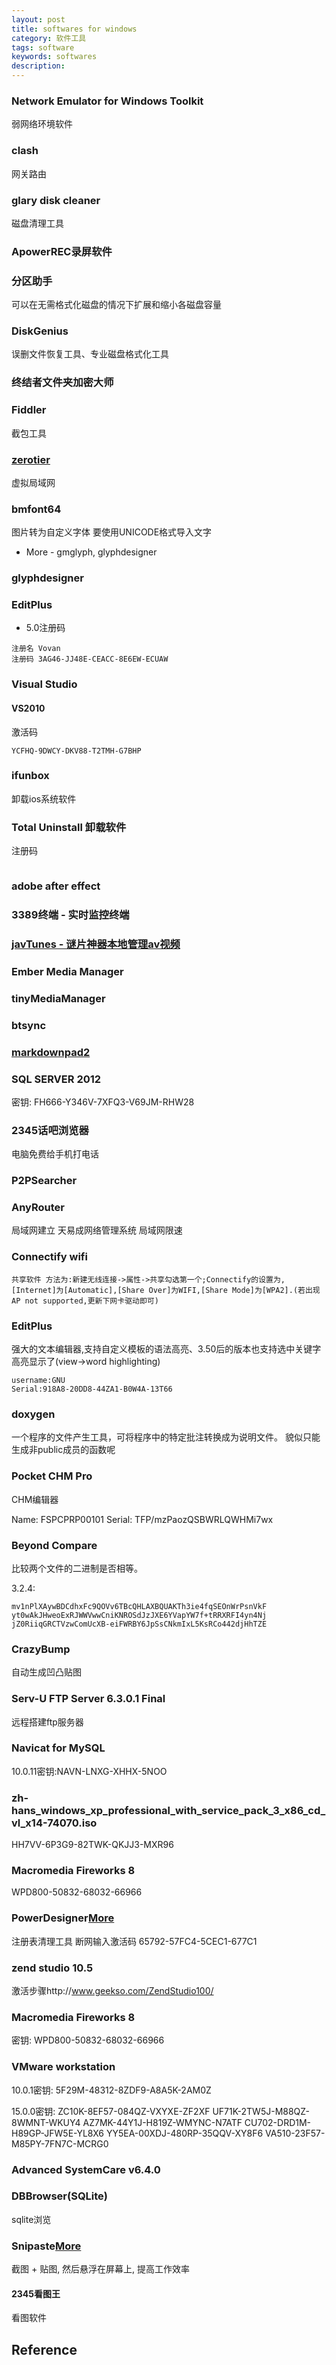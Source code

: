 ```yaml
---
layout: post
title: softwares for windows
category: 软件工具
tags: software
keywords: softwares
description: 
---
```



### Network Emulator for Windows Toolkit

弱网络环境软件

### clash

网关路由

### glary disk cleaner

磁盘清理工具

### ApowerREC录屏软件

### 分区助手

可以在无需格式化磁盘的情况下扩展和缩小各磁盘容量

### DiskGenius 

误删文件恢复工具、专业磁盘格式化工具

### 终结者文件夹加密大师

### Fiddler

截包工具

### [zerotier](https://www.zerotier.com/)

虚拟局域网

### bmfont64

图片转为自定义字体 要使用UNICODE格式导入文字

* More - gmglyph, glyphdesigner

### glyphdesigner

### EditPlus

* 5.0注册码

```
注册名 Vovan
注册码 3AG46-JJ48E-CEACC-8E6EW-ECUAW
```

### Visual Studio

#### VS2010

激活码
```
YCFHQ-9DWCY-DKV88-T2TMH-G7BHP
```

### ifunbox

卸载ios系统软件

### Total Uninstall 卸载软件

注册码
```
```

### adobe after effect

### 3389终端 - 实时监控终端

### [javTunes - 谜片神器本地管理av视频](http://jav-tunes.com/)
### Ember Media Manager
### tinyMediaManager
### btsync

### [markdownpad2](http://markdownpad.com/)

### SQL SERVER 2012

密钥: FH666-Y346V-7XFQ3-V69JM-RHW28



### 2345话吧浏览器

电脑免费给手机打电话

### P2PSearcher

### AnyRouter

局域网建立 天易成网络管理系统 局域网限速 

### Connectify wifi

```
共享软件 方法为:新建无线连接->属性->共享勾选第一个;Connectify的设置为,[Internet]为[Automatic],[Share Over]为WIFI,[Share Mode]为[WPA2].(若出现AP not supported,更新下网卡驱动即可) 
```

### EditPlus


强大的文本编辑器,支持自定义模板的语法高亮、3.50后的版本也支持选中关键字高亮显示了(view->word highlighting)

```
username:GNU
Serial:918A8-20DD8-44ZA1-B0W4A-13T66
```

### doxygen

一个程序的文件产生工具，可将程序中的特定批注转换成为说明文件。 貌似只能生成非public成员的函数呢

### Pocket CHM Pro

CHM编辑器 

Name: FSPCPRP00101  Serial: TFP/mzPaozQSBWRLQWHMi7wx

### Beyond Compare

比较两个文件的二进制是否相等。

3.2.4: 
```
mv1nPlXAywBDCdhxFc9QOVv6TBcQHLAXBQUAKTh3ie4fqSEOnWrPsnVkF yt0wAkJHweoExRJWWVwwCniKNROSdJzJXE6YVapYW7f+tRRXRFI4yn4Nj jZ0RiiqGRCTVzwComUcXB-eiFWRBY6JpSsCNkmIxL5KsRCo442djHhTZE
```

### CrazyBump

自动生成凹凸贴图

### Serv-U FTP Server 6.3.0.1 Final

远程搭建ftp服务器

### Navicat for MySQL

10.0.11密钥:NAVN-LNXG-XHHX-5NOO

### zh-hans_windows_xp_professional_with_service_pack_3_x86_cd_vl_x14-74070.iso

HH7VV-6P3G9-82TWK-QKJJ3-MXR96

### Macromedia Fireworks 8

WPD800-50832-68032-66966

### PowerDesigner[More](http://www.cnblogs.com/huangcong/archive/2010/06/14/1757957.html)

注册表清理工具 断网输入激活码 65792-57FC4-5CEC1-677C1

### zend studio 10.5

激活步骤http://www.geekso.com/ZendStudio100/ 

### Macromedia Fireworks 8

密钥: WPD800-50832-68032-66966

### VMware workstation

10.0.1密钥:
5F29M-48312-8ZDF9-A8A5K-2AM0Z

15.0.0密钥:
ZC10K-8EF57-084QZ-VXYXE-ZF2XF
UF71K-2TW5J-M88QZ-8WMNT-WKUY4
AZ7MK-44Y1J-H819Z-WMYNC-N7ATF
CU702-DRD1M-H89GP-JFW5E-YL8X6
YY5EA-00XDJ-480RP-35QQV-XY8F6
VA510-23F57-M85PY-7FN7C-MCRG0

### Advanced SystemCare v6.4.0

### DBBrowser(SQLite)

sqlite浏览

### Snipaste[More](https://zh.snipaste.com)

截图 + 贴图, 然后悬浮在屏幕上, 提高工作效率

#### 2345看图王

看图软件

## Reference
